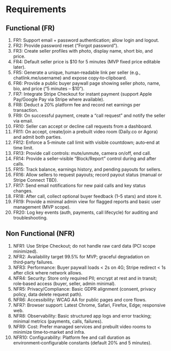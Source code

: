 # Requirements

## Functional (FR)
1. FR1: Support email + password authentication; allow login and logout.
2. FR2: Provide password reset (“Forgot password”).
3. FR3: Create seller profiles with photo, display name, short bio, and price.
4. FR4: Default seller price is $10 for 5 minutes (MVP fixed price editable later).
5. FR5: Generate a unique, human‑readable link per seller (e.g., chatlink.me/username) and expose copy‑to‑clipboard.
6. FR6: Provide a public buyer paywall page showing seller photo, name, bio, and price (“5 minutes – $10”).
7. FR7: Integrate Stripe Checkout for instant payment (support Apple Pay/Google Pay via Stripe where available).
8. FR8: Deduct a 20% platform fee and record net earnings per transaction.
9. FR9: On successful payment, create a “call request” and notify the seller via email.
10. FR10: Seller can accept or decline call requests from a dashboard.
11. FR11: On accept, create/join a prebuilt video room (Daily.co or Agora) and admit both parties.
12. FR12: Enforce a 5‑minute call limit with visible countdown; auto‑end at time limit.
13. FR13: Provide call controls: mute/unmute, camera on/off, end call.
14. FR14: Provide a seller‑visible “Block/Report” control during and after calls.
15. FR15: Track balance, earnings history, and pending payouts for sellers.
16. FR16: Allow sellers to request payouts; record payout status (manual or Stripe Connect TBD).
17. FR17: Send email notifications for new paid calls and key status changes.
18. FR18: After call, collect optional buyer feedback (1–5 stars) and store it.
19. FR19: Provide a minimal admin view for flagged reports and basic user management (MVP scope).
20. FR20: Log key events (auth, payments, call lifecycle) for auditing and troubleshooting.

## Non Functional (NFR)
1. NFR1: Use Stripe Checkout; do not handle raw card data (PCI scope minimized).
2. NFR2: Availability target 99.5% for MVP; graceful degradation on third‑party failures.
3. NFR3: Performance: Buyer paywall loads < 2s on 4G; Stripe redirect < 1s after click where network allows.
4. NFR4: Security: Store only required PII; encrypt at rest and in transit; role‑based access (buyer, seller, admin minimal).
5. NFR5: Privacy/Compliance: Basic GDPR alignment (consent, privacy policy, data delete request path).
6. NFR6: Accessibility: WCAG AA for public pages and core flows.
7. NFR7: Browser support: Latest Chrome, Safari, Firefox, Edge; responsive web.
8. NFR8: Observability: Basic structured app logs and error tracking; minimal metrics (payments, calls, failures).
9. NFR9: Cost: Prefer managed services and prebuilt video rooms to minimize time‑to‑market and infra.
10. NFR10: Configurability: Platform fee and call duration as environment‑configurable constants (default 20% and 5 minutes).
